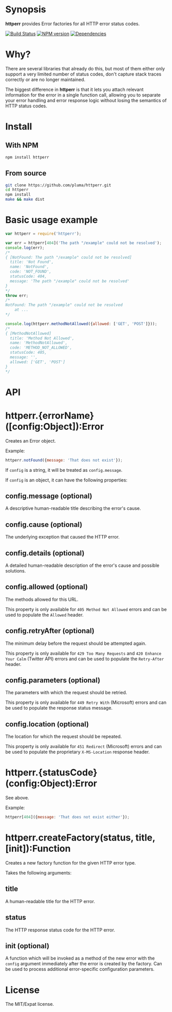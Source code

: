 # Synopsis

**httperr** provides Error factories for all HTTP error status codes.

[![Build Status](https://travis-ci.org/pluma/httperr.png?branch=master)](https://travis-ci.org/pluma/httperr) [![NPM version](https://badge.fury.io/js/httperr.png)](http://badge.fury.io/js/httperr) [![Dependencies](https://david-dm.org/pluma/httperr.png)](https://david-dm.org/pluma/httperr)

# Why?

There are several libraries that already do this, but most of them either only support a very limited number of status codes, don't capture stack traces correctly or are no longer maintained.

The biggest difference in **httperr** is that it lets you attach relevant information for the error in a single function call, allowing you to separate your error handling and error response logic without losing the semantics of HTTP status codes.

# Install

## With NPM

```sh
npm install httperr
```

## From source

```sh
git clone https://github.com/pluma/httperr.git
cd httperr
npm install
make && make dist
```

# Basic usage example

```javascript
var httperr = require('httperr');

var err = httperr[404]('The path "/example" could not be resolved');
console.log(err);
/*
{ [NotFound: The path "/example" could not be resolved]
  title: 'Not Found',
  name: 'NotFound',
  code: 'NOT_FOUND',
  statusCode: 404,
  message: 'The path "/example" could not be resolved'
}
*/
throw err;
/*
NotFound: The path "/example" could not be resolved
    at ...
*/

console.log(httperr.methodNotAllowed({allowed: ['GET', 'POST']}));
/*
{ [MethodNotAllowed]
  title: 'Method Not Allowed',
  name: 'MethodNotAllowed',
  code: 'METHOD_NOT_ALLOWED',
  statusCode: 405,
  message: '',
  allowed: ['GET', 'POST']
}
*/
```

# API

# httperr.{errorName}([config:Object]):Error

Creates an Error object.

Example:

```javascript
httperr.notFound({message: 'That does not exist'});
```

If `config` is a string, it will be treated as `config.message`.

If `config` is an object, it can have the following properties:

## config.message (optional)
A descriptive human-readable title describing the error's cause.

## config.cause (optional)
The underlying exception that caused the HTTP error.

## config.details (optional)
A detailed human-readable description of the error's cause and possible solutions.

## config.allowed (optional)
The methods allowed for this URL.

This property is only available for `405 Method Not Allowed` errors and can be used to populate the `Allowed` header.

## config.retryAfter (optional)
The minimum delay before the request should be attempted again.

This property is only available for `429 Too Many Requests` and `420 Enhance Your Calm` (Twitter API) errors and can be used to populate the `Retry-After` header.

## config.parameters (optional)
The parameters with which the request should be retried.

This property is only available for `449 Retry With` (Microsoft) errors and can be used to populate the response status message.

## config.location (optional)
The location for which the request should be repeated.

This property is only available for `451 Redirect` (Microsoft) errors and can be used to populate the proprietary `X-MS-Location` response header.

# httperr.{statusCode}(config:Object):Error

See above.

Example:

```javascript
httperr[404]({message: 'That does not exist either'});
```

# httperr.createFactory(status, title, [init]):Function
Creates a new factory function for the given HTTP error type.

Takes the following arguments:

## title
A human-readable title for the HTTP error.

## status
The HTTP response status code for the HTTP error.

## init (optional)
A function which will be invoked as a method of the new error with the `config` argument immediately after the error is created by the factory. Can be used to process additional error-specific configuration parameters.

# License

The MIT/Expat license.